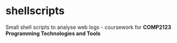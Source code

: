 # shellscripts

Small shell scripts to analyse web logs - coursework for **COMP2123 Programming Technologies and Tools**
